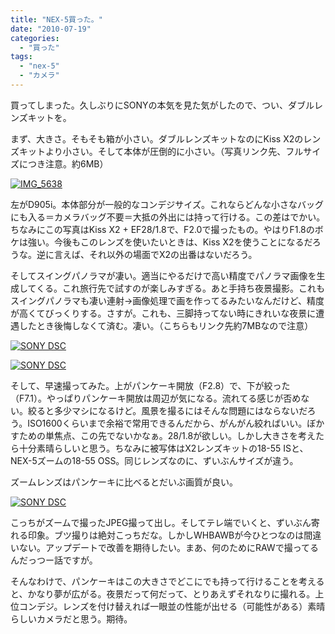 ```yaml
---
title: "NEX-5買った。"
date: "2010-07-19"
categories: 
  - "買った"
tags: 
  - "nex-5"
  - "カメラ"
---
```


買ってしまった。久しぶりにSONYの本気を見た気がしたので、つい、ダブルレンズキットを。

まず、大きさ。そもそも箱が小さい。ダブルレンズキットなのにKiss X2のレンズキットより小さい。そして本体が圧倒的に小さい。（写真リンク先、フルサイズにつき注意。約6MB）

[![](https://blog.naotaco.com/wp-content/uploads/2010/07/IMG_5638-300x200.jpg "IMG_5638")](https://blog.naotaco.com/wp-content/uploads/2010/07/IMG_5638.jpg)

左がD905i。本体部分が一般的なコンデジサイズ。これならどんな小さなバッグにも入る＝カメラバッグ不要＝大抵の外出には持って行ける。この差はでかい。ちなみにこの写真はKiss X2 + EF28/1.8で、F2.0で撮ったもの。やはりF1.8のボケは強い。今後もこのレンズを使いたいときは、Kiss X2を使うことになるだろうな。逆に言えば、それ以外の場面でX2の出番はないだろう。

そしてスイングパノラマが凄い。適当にやるだけで高い精度でパノラマ画像を生成してくる。これ旅行先で試すのが楽しみすぎる。あと手持ち夜景撮影。これもスイングパノラマも凄い連射→画像処理で画を作ってるみたいなんだけど、精度が高くてびっくりする。さすが。これも、三脚持ってない時にきれいな夜景に遭遇したとき後悔しなくて済む。凄い。（こちらもリンク先約7MBなので注意）

[![](https://blog.naotaco.com/wp-content/uploads/2010/07/DSC00069-300x199.jpg "SONY DSC")](https://blog.naotaco.com/wp-content/uploads/2010/07/DSC00069.jpg)

[![](https://blog.naotaco.com/wp-content/uploads/2010/07/DSC00070-300x199.jpg "SONY DSC")](https://blog.naotaco.com/wp-content/uploads/2010/07/DSC00070.jpg)

そして、早速撮ってみた。上がパンケーキ開放（F2.8）で、下が絞った（F7.1）。やっぱりパンケーキ開放は周辺が気になる。流れてる感じが否めない。絞ると多少マシになるけど。風景を撮るにはそんな問題にはならないだろう。ISO1600くらいまで余裕で常用できるんだから、がんがん絞ればいい。ぼかすための単焦点、この先でないかなぁ。28/1.8が欲しい。しかし大きさを考えたら十分素晴らしいと思う。ちなみに被写体はX2レンズキットの18-55 ISと、NEX-5ズームの18-55 OSS。同じレンズなのに、ずいぶんサイズが違う。

ズームレンズはパンケーキに比べるとだいぶ画質が良い。

[![](https://blog.naotaco.com/wp-content/uploads/2010/07/DSC00056-300x199.jpg "SONY DSC")](https://blog.naotaco.com/wp-content/uploads/2010/07/DSC00056.jpg)

こっちがズームで撮ったJPEG撮って出し。そしてテレ端でいくと、ずいぶん寄れる印象。ブツ撮りは絶対こっちだな。しかしWHBAWBが今ひとつなのは間違いない。アップデートで改善を期待したい。まあ、何のためにRAWで撮ってるんだっつー話ですが。

そんなわけで、パンケーキはこの大きさでどこにでも持って行けることを考えると、かなり夢が広がる。夜景だって何だって、とりあえずそれなりに撮れる。上位コンデジ。レンズを付け替えれば一眼並の性能が出せる（可能性がある）素晴らしいカメラだと思う。期待。
